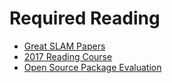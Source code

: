 # Required Reading

- [Great SLAM Papers](#ref/reading/papers)
- [2017 Reading Course](#ref/reading/2017_reading_course)
- [Open Source Package Evaluation](#ref/reading/open_source_evaluation)

